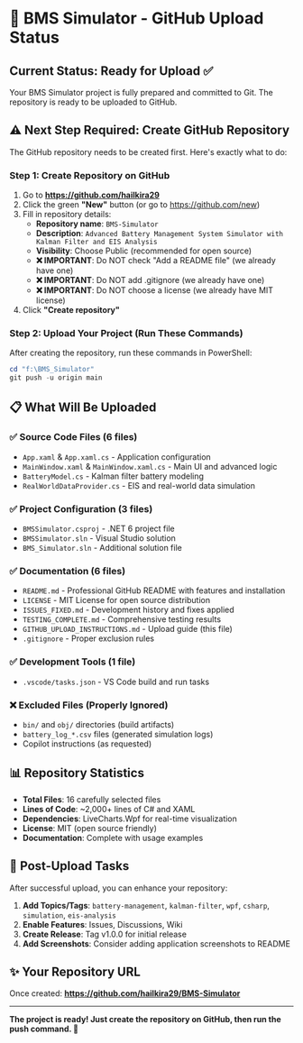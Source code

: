 # 🚀 BMS Simulator - GitHub Upload Status

## Current Status: Ready for Upload ✅

Your BMS Simulator project is fully prepared and committed to Git. The repository is ready to be uploaded to GitHub.

## ⚠️ Next Step Required: Create GitHub Repository

The GitHub repository needs to be created first. Here's exactly what to do:

### Step 1: Create Repository on GitHub
1. Go to **https://github.com/hailkira29**
2. Click the green **"New"** button (or go to https://github.com/new)
3. Fill in repository details:
   - **Repository name**: `BMS-Simulator`
   - **Description**: `Advanced Battery Management System Simulator with Kalman Filter and EIS Analysis`
   - **Visibility**: Choose Public (recommended for open source)
   - **❌ IMPORTANT**: Do NOT check "Add a README file" (we already have one)
   - **❌ IMPORTANT**: Do NOT add .gitignore (we already have one)
   - **❌ IMPORTANT**: Do NOT choose a license (we already have MIT license)
4. Click **"Create repository"**

### Step 2: Upload Your Project (Run These Commands)
After creating the repository, run these commands in PowerShell:

```powershell
cd "f:\BMS_Simulator"
git push -u origin main
```

## 📋 What Will Be Uploaded

### ✅ Source Code Files (6 files)
- `App.xaml` & `App.xaml.cs` - Application configuration
- `MainWindow.xaml` & `MainWindow.xaml.cs` - Main UI and advanced logic
- `BatteryModel.cs` - Kalman filter battery modeling
- `RealWorldDataProvider.cs` - EIS and real-world data simulation

### ✅ Project Configuration (3 files)
- `BMSSimulator.csproj` - .NET 6 project file
- `BMSSimulator.sln` - Visual Studio solution
- `BMS_Simulator.sln` - Additional solution file

### ✅ Documentation (6 files)
- `README.md` - Professional GitHub README with features and installation
- `LICENSE` - MIT License for open source distribution
- `ISSUES_FIXED.md` - Development history and fixes applied
- `TESTING_COMPLETE.md` - Comprehensive testing results
- `GITHUB_UPLOAD_INSTRUCTIONS.md` - Upload guide (this file)
- `.gitignore` - Proper exclusion rules

### ✅ Development Tools (1 file)
- `.vscode/tasks.json` - VS Code build and run tasks

### ❌ Excluded Files (Properly Ignored)
- `bin/` and `obj/` directories (build artifacts)
- `battery_log_*.csv` files (generated simulation logs)
- Copilot instructions (as requested)

## 📊 Repository Statistics
- **Total Files**: 16 carefully selected files
- **Lines of Code**: ~2,000+ lines of C# and XAML
- **Dependencies**: LiveCharts.Wpf for real-time visualization
- **License**: MIT (open source friendly)
- **Documentation**: Complete with usage examples

## 🔧 Post-Upload Tasks

After successful upload, you can enhance your repository:

1. **Add Topics/Tags**: `battery-management`, `kalman-filter`, `wpf`, `csharp`, `simulation`, `eis-analysis`
2. **Enable Features**: Issues, Discussions, Wiki
3. **Create Release**: Tag v1.0.0 for initial release
4. **Add Screenshots**: Consider adding application screenshots to README

## ✨ Your Repository URL
Once created: **https://github.com/hailkira29/BMS-Simulator**

---

**The project is ready! Just create the repository on GitHub, then run the push command. 🎉**
